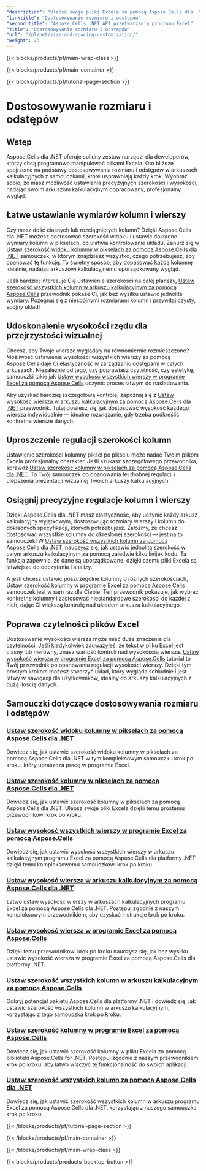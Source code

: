 ```yaml
---
"description": "Ulepsz swoje pliki Excela za pomocą Aspose.Cells dla .NET. Odkryj łatwe do naśladowania samouczki, aby dostosować rozmiar i odstępy, ustawiając szerokości kolumn i wysokości wierszy bez wysiłku."
"linktitle": "Dostosowywanie rozmiaru i odstępów"
"second_title": "Aspose.Cells .NET API przetwarzania programu Excel"
"title": "Dostosowywanie rozmiaru i odstępów"
"url": "/pl/net/size-and-spacing-customization/"
"weight": 23
---
```


{{< blocks/products/pf/main-wrap-class >}}

{{< blocks/products/pf/main-container >}}

{{< blocks/products/pf/tutorial-page-section >}}

# Dostosowywanie rozmiaru i odstępów

## Wstęp

Aspose.Cells dla .NET oferuje solidny zestaw narzędzi dla deweloperów, którzy chcą programowo manipulować plikami Excela. Oto bliższe spojrzenie na podstawy dostosowywania rozmiaru i odstępów w arkuszach kalkulacyjnych z samouczkami, które usprawniają każdy krok. Wyobraź sobie, że masz możliwość ustawiania precyzyjnych szerokości i wysokości, nadając swoim arkuszom kalkulacyjnym dopracowany, profesjonalny wygląd.

## Łatwe ustawianie wymiarów kolumn i wierszy

Czy masz dość ciasnych lub rozciągniętych kolumn? Dzięki Aspose.Cells dla .NET możesz dostosować szerokość widoku i ustawić dokładne wymiary kolumn w pikselach, co ułatwia kontrolowanie układu. Zanurz się w [Ustaw szerokość widoku kolumny w pikselach za pomocą Aspose.Cells dla .NET](./setting-column-view-width/) samouczek, w którym znajdziesz wszystko, czego potrzebujesz, aby opanować tę funkcję. To świetny sposób, aby dopasować każdą kolumnę idealnie, nadając arkuszowi kalkulacyjnemu uporządkowany wygląd.

Jeśli bardziej interesuje Cię ustawienie szerokości na całej planszy, [Ustaw szerokość wszystkich kolumn w arkuszu kalkulacyjnym za pomocą Aspose.Cells](./setting-width-of-all-columns-in-worksheet/) przewodnik pokaże Ci, jak bez wysiłku ustawić jednolite wymiary. Pożegnaj się z niespójnymi rozmiarami kolumn i przywitaj czysty, spójny układ!

## Udoskonalenie wysokości rzędu dla przejrzystości wizualnej

Chcesz, aby Twoje wiersze wyglądały na równomiernie rozmieszczone? Możliwość ustawienia wysokości wszystkich wierszy za pomocą Aspose.Cells daje Ci elastyczność w zarządzaniu odstępami w całych arkuszach. Niezależnie od tego, czy poprawiasz czytelność, czy estetykę, samouczki takie jak [Ustaw wysokość wszystkich wierszy w programie Excel za pomocą Aspose.Cells](./setting-height-of-all-rows/) uczynić proces łatwym do naśladowania.

Aby uzyskać bardziej szczegółową kontrolę, zapoznaj się z [Ustaw wysokość wiersza w arkuszu kalkulacyjnym za pomocą Aspose.Cells dla .NET](./setting-height-of-all-rows-in-worksheet/) przewodnik. Tutaj dowiesz się, jak dostosować wysokość każdego wiersza indywidualnie — idealne rozwiązanie, gdy trzeba podkreślić konkretne wiersze danych.

## Uproszczenie regulacji szerokości kolumn

Ustawienie szerokości kolumny piksel po pikselu może nadać Twoim plikom Excela profesjonalny charakter. Jeśli szukasz szczegółowego przewodnika, sprawdź [Ustaw szerokość kolumny w pikselach za pomocą Aspose.Cells dla .NET](./setting-column-width/). To Twój samouczek do opanowania tej drobnej regulacji i ulepszenia prezentacji wizualnej Twoich arkuszy kalkulacyjnych.

## Osiągnij precyzyjne regulacje kolumn i wierszy

Dzięki Aspose.Cells dla .NET masz elastyczność, aby uczynić każdy arkusz kalkulacyjny wyjątkowym, dostosowując rozmiary wierszy i kolumn do dokładnych specyfikacji, których potrzebujesz. Załóżmy, że chcesz dostosować wszystkie kolumny do określonej szerokości — jest na to samouczek! W [Ustaw szerokość wszystkich kolumn za pomocą Aspose.Cells dla .NET](./setting-width-of-all-columns/), nauczysz się, jak ustawić jednolitą szerokość w całym arkuszu kalkulacyjnym za pomocą zaledwie kilku linijek kodu. Ta funkcja zapewnia, że dane są uporządkowane, dzięki czemu pliki Excela są łatwiejsze do odczytania i analizy.

A jeśli chcesz ustawić poszczególne kolumny o różnych szerokościach, [Ustaw szerokość kolumny w programie Excel za pomocą Aspose.Cells](./setting-width-of-column/) samouczek jest w sam raz dla Ciebie. Ten przewodnik pokazuje, jak wybrać konkretne kolumny i zastosować niestandardowe szerokości do każdej z nich, dając Ci większą kontrolę nad układem arkusza kalkulacyjnego. 

## Poprawa czytelności plików Excel

Dostosowanie wysokości wiersza może mieć duże znaczenie dla czytelności. Jeśli kiedykolwiek zauważyłeś, że tekst w pliku Excel jest ciasny lub nierówny, znasz wartość kontroli nad wysokością wiersza. [Ustaw wysokość wiersza w programie Excel za pomocą Aspose.Cells](./setting-height-of-row/) tutorial to Twój przewodnik po opanowaniu regulacji wysokości wierszy. Dzięki tym prostym krokom możesz stworzyć układ, który wygląda schludnie i jest łatwy w nawigacji dla użytkowników, idealny do arkuszy kalkulacyjnych z dużą ilością danych.

## Samouczki dotyczące dostosowywania rozmiaru i odstępów
### [Ustaw szerokość widoku kolumny w pikselach za pomocą Aspose.Cells dla .NET](./setting-column-view-width/)
Dowiedz się, jak ustawić szerokość widoku kolumny w pikselach za pomocą Aspose.Cells dla .NET w tym kompleksowym samouczku krok po kroku, który upraszcza pracę w programie Excel.
### [Ustaw szerokość kolumny w pikselach za pomocą Aspose.Cells dla .NET](./setting-column-width/)
Dowiedz się, jak ustawić szerokość kolumny w pikselach za pomocą Aspose.Cells dla .NET. Ulepsz swoje pliki Excela dzięki temu prostemu przewodnikowi krok po kroku.
### [Ustaw wysokość wszystkich wierszy w programie Excel za pomocą Aspose.Cells](./setting-height-of-all-rows/)
Dowiedz się, jak ustawić wysokość wszystkich wierszy w arkuszu kalkulacyjnym programu Excel za pomocą Aspose.Cells dla platformy .NET dzięki temu kompleksowemu samouczkowi krok po kroku
### [Ustaw wysokość wiersza w arkuszu kalkulacyjnym za pomocą Aspose.Cells dla .NET](./setting-height-of-all-rows-in-worksheet/)
Łatwo ustaw wysokość wierszy w arkuszach kalkulacyjnych programu Excel za pomocą Aspose.Cells dla .NET. Postępuj zgodnie z naszym kompleksowym przewodnikiem, aby uzyskać instrukcje krok po kroku.
### [Ustaw wysokość wiersza w programie Excel za pomocą Aspose.Cells](./setting-height-of-row/)
Dzięki temu przewodnikowi krok po kroku nauczysz się, jak bez wysiłku ustawić wysokość wiersza w programie Excel za pomocą Aspose.Cells dla platformy .NET.
### [Ustaw szerokość wszystkich kolumn w arkuszu kalkulacyjnym za pomocą Aspose.Cells](./setting-width-of-all-columns-in-worksheet/)
Odkryj potencjał pakietu Aspose.Cells dla platformy .NET i dowiedz się, jak ustawić szerokość wszystkich kolumn w arkuszu kalkulacyjnym, korzystając z tego samouczka krok po kroku.
### [Ustaw szerokość kolumny w programie Excel za pomocą Aspose.Cells](./setting-width-of-column/)
Dowiedz się, jak ustawić szerokość kolumny w pliku Excela za pomocą biblioteki Aspose.Cells for .NET. Postępuj zgodnie z naszym przewodnikiem krok po kroku, aby łatwo włączyć tę funkcjonalność do swoich aplikacji.
### [Ustaw szerokość wszystkich kolumn za pomocą Aspose.Cells dla .NET](./setting-width-of-all-columns/)
Dowiedz się, jak ustawić szerokość wszystkich kolumn w arkuszu programu Excel za pomocą Aspose.Cells dla .NET, korzystając z naszego samouczka krok po kroku.

{{< /blocks/products/pf/tutorial-page-section >}}

{{< /blocks/products/pf/main-container >}}

{{< /blocks/products/pf/main-wrap-class >}}

{{< blocks/products/products-backtop-button >}}